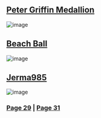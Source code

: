 ## [Peter Griffin Medallion](https://discord.com/channels/512287844258021376/1132040858343059638/1200569506586701935)
![image](https://github.com/SleepDeprivedGaming/voicesoftheprinter/assets/155120018/4bfbcfa3-ac2a-4790-a25a-2ebe6f3cf620)
## [Beach Ball](https://discord.com/channels/512287844258021376/1132040858343059638/1200920945544663142)
![image](https://github.com/SleepDeprivedGaming/voicesoftheprinter/assets/155120018/f08f413f-35ee-4390-8ef6-7d3507b2cf03)
## [Jerma985](https://discord.com/channels/512287844258021376/1132040858343059638/1201312382522249327)
![image](https://github.com/SleepDeprivedGaming/voicesoftheprinter/assets/155120018/163c5ccd-4e14-40f4-9686-2a97db635ae2)

### [Page 29](https://github.com/madrod228/voicesoftheprinter/blob/main/Page%2029.md)  | [Page 31](https://github.com/madrod228/voicesoftheprinter/blob/main/Page%2031.md)
